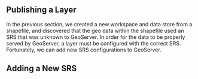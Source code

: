 ## Publishing a Layer

In the previous section, we created a new workspace and data store from a shapefile, and discovered that the geo data within the shapefile used an SRS that was unknown to GeoServer. In order for the data to be properly served by GeoServer, a layer must be configured with the correct SRS. Fortunately, we can add new SRS configurations to GeoServer.

## Adding a New SRS



